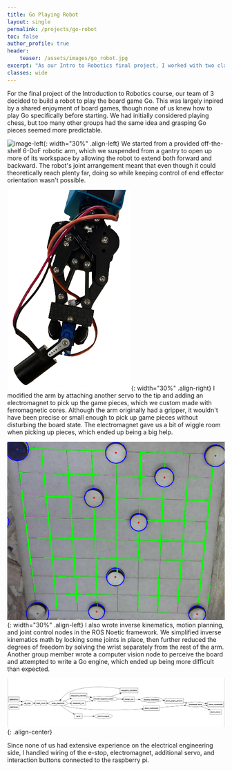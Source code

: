 ```yaml
---
title: Go Playing Robot
layout: single
permalink: /projects/go-robot
toc: false
author_profile: true
header:
    teaser: /assets/images/go_robot.jpg
excerpt: "As our Intro to Robotics final project, I worked with two classmates to build attachments and write control code allowing an off-the-shelf robotic arm to play the board game Go."
classes: wide
---
```

For the final project of the Introduction to Robotics course, our team of 3 decided to build a robot to play the board game Go. This was largely inpired by a shared enjoyment of board games, though none of us knew how to play Go specifically before starting. We had initially considered playing chess, but too many other groups had the same idea and grasping Go pieces seemed more predictable.

![image-left](/assets/images/arm-gantry.png){: width="30%" .align-left}
We started from a provided off-the-shelf 6-DoF robotic arm, which we suspended from a gantry to open up more of its workspace by allowing the robot to extend both forward and backward. The robot's joint arrangement meant that even though it could theoretically reach plenty far, doing so while keeping control of end effector orientation wasn't possible. 

![image-right](/assets/images/electromagnet.png){: width="30%" .align-right}
I modified the arm by attaching another servo to the tip and adding an electromagnet to pick up the game pieces, which we custom made with ferromagnetic cores. Although the arm originally had a gripper, it wouldn't have been precise or small enough to pick up game pieces without disturbing the board state. The electromagnet gave us a bit of wiggle room when picking up pieces, which ended up being a big help.

![image-left](/assets/images/go-cv.png){: width="30%" .align-left}
I also wrote inverse kinematics, motion planning, and joint control nodes in the ROS Noetic framework. We simplified inverse kinematics math by locking some joints in place, then further reduced the degrees of freedom by solving the wrist separately from the rest of the arm. Another group member wrote a computer vision node to perceive the board and attempted to write a Go engine, which ended up being more difficult than expected. 

![image-center](/assets/images/rqt-graph.png){: .align-center}

Since none of us had extensive experience on the electrical engineering side, I handled wiring of the e-stop, electromagnet, additional servo, and interaction buttons connected to the raspberry pi.